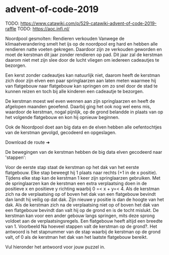 # advent-of-code-2019

TODO: https://www.catawiki.com/p/529-catawiki-advent-of-code-2019-raffle
TODO: https://aoc.infi.nl/

Noordpool gesmolten: Rendieren verkouden
Vanwege de klimaatverandering smelt het ijs op de noordpool erg hard en hebben alle rendieren natte voeten gekregen. Daardoor zijn ze verkouden geworden en moet de kerstman dit jaar zonder rendieren op pad. Dit jaar zal de kerstman daarom niet met zijn slee door de lucht vliegen om iedereen cadeautjes te bezorgen.

Een kerst zonder cadeautjes kan natuurlijk niet, daarom heeft de kerstman zich door zijn elven een paar springlaarzen aan laten meten waarmee hij van flatgebouw naar flatgebouw kan springen om zo snel door de stad te kunnen reizen en toch bij alle kinderen een cadeautje te bezorgen.

De kerstman moest wel even wennen aan zijn springlaarzen en heeft de afgelopen maanden geoefend. Daarbij ging het ook nog wel eens mis, waardoor de kerstman, nogal pijnlijk, op de grond belandde in plaats van op het volgende flatgebouw en kon hij opnieuw beginnen.

Ook de Noordpool doet aan big data en de elven hebben alle oefentochtjes van de kerstman gevolgd, gecodeerd en opgeslagen.

Download de route ➜

De bewegingen van de kerstman hebben de big data elven gecodeerd naar 'stappen':

Voor de eerste stap staat de kerstman op het dak van het eerste flatgebouw.
Elke stap beweegt hij 1 plaats naar rechts (+1 in de x positie).
Tijdens elke stap kan de kerstman 1 keer zijn springlaarzen gebruiken.
Met de springlaarzen kan de kerstman een extra verplaatsing doen in de positieve x en positieve y richting waarbij 0 =< x + y=< 4.
Als de kerstman zich na de verplaatsing op of boven het dak van een flatgebouw bevindt dan landt hij veilig op dat dak. Zijn nieuwe y positie is dan de hoogte van het dak.
Als de kerstman zich na de verplaatsing niet op of boven het dak van een flatgebouw bevindt dan valt hij op de grond en is de tocht mislukt.
De kerstman kan voor een ander gebouw langs springen, mits deze sprong voldoet aan de verplaatsingsregels.
Een flatgebouw heeft altijd een breedte van 1.
Voorbeeld
Na hoeveel stappen valt de kerstman op de grond?. Het antwoord is het stapnummer van de stap waarbij de kerstman op de grond valt, of 0 als de kerstman het dak van het laatste flatgebouw bereikt.

Vul hieronder het antwoord voor jouw puzzel in.